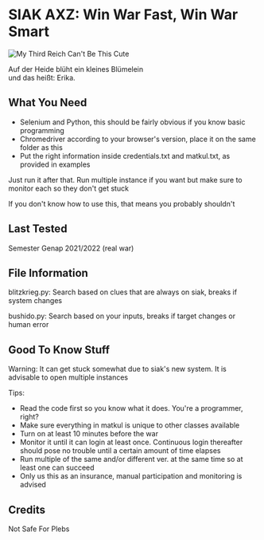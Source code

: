 # SIAK AXZ: Win War Fast, Win War Smart

![My Third Reich Can't Be This Cute](https://user-images.githubusercontent.com/39584172/149769408-94ac3f40-bfe8-4f37-89bb-17bfd9ce2a0f.png)

Auf der Heide blüht ein kleines Blümelein<br />
und das heißt: Erika.

## What You Need
- Selenium and Python, this should be fairly obvious if you know basic programming
- Chromedriver according to your browser's version, place it on the same folder as this
- Put the right information inside credentials.txt and matkul.txt, as provided in examples

Just run it after that. Run multiple instance if you want but make sure to monitor each so they don't get stuck

If you don't know how to use this, that means you probably shouldn't

## Last Tested
Semester Genap 2021/2022 (real war)

## File Information
blitzkrieg.py: Search based on clues that are always on siak, breaks if system changes

bushido.py: Search based on your inputs, breaks if target changes or human error

## Good To Know Stuff
Warning: It can get stuck somewhat due to siak's new system. It is advisable to open multiple instances

Tips:
- Read the code first so you know what it does. You're a programmer, right?
- Make sure everything in matkul is unique to other classes available
- Turn on at least 10 minutes before the war
- Monitor it until it can login at least once. Continuous login thereafter should pose no trouble until a certain amount of time elapses
- Run multiple of the same and/or different ver. at the same time so at least one can succeed
- Only us this as an insurance, manual participation and monitoring is advised

## Credits
Not Safe For Plebs
